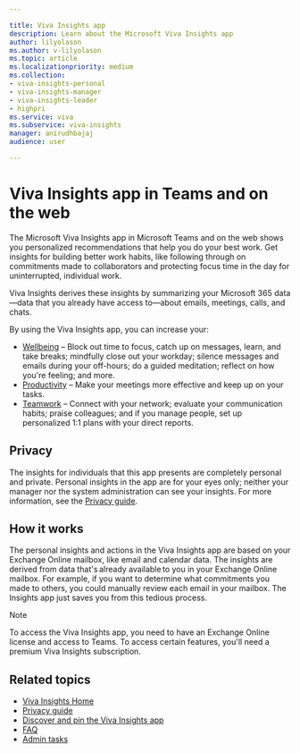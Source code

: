 ```yaml
---

title: Viva Insights app
description: Learn about the Microsoft Viva Insights app 
author: lilyolason
ms.author: v-lilyolason
ms.topic: article
ms.localizationpriority: medium 
ms.collection: 
- viva-insights-personal
- viva-insights-manager
- viva-insights-leader
- highpri
ms.service: viva
ms.subservice: viva-insights
manager: anirudhbajaj
audience: user

---
```


# Viva Insights app in Teams and on the web

The Microsoft Viva Insights app in Microsoft Teams and on the web shows you personalized recommendations that help you do your best work. Get insights for building better work habits, like following through on commitments made to collaborators and protecting focus time in the day for uninterrupted, individual work.

Viva Insights derives these insights by summarizing your Microsoft 365 data&mdash;data that you already have access to&mdash;about emails, meetings, calls, and chats.

By using the Viva Insights app, you can increase your:

* [Wellbeing](wellbeing.md) &ndash; Block out time to focus, catch up on messages, learn, and take breaks; mindfully close out your workday; silence messages and emails during your off-hours; do a guided meditation; reflect on how you're feeling; and more.
* [Productivity](productivity.md) &ndash; Make your meetings more effective and keep up on your tasks.
* [Teamwork](teamwork.md) &ndash; Connect with your network; evaluate your communication habits; praise colleagues; and if you manage people, set up personalized 1:1 plans with your direct reports.

## Privacy

The insights for individuals that this app presents are completely personal and private. Personal insights in the app are for your eyes only; neither your manager nor the system administration can see your insights. For more information, see the [Privacy guide](privacy.md).

## How it works

The personal insights and actions in the Viva Insights app are based on your Exchange Online mailbox, like email and calendar data. The insights are derived from data that's already available to you in your Exchange Online mailbox. For example, if you want to determine what commitments you made to others, you could manually review each email in your mailbox. The Insights app just saves you from this tedious process.

>[!Note]
>To access the Viva Insights app, you need to have an Exchange Online license and access to Teams. To access certain features, you'll need a premium Viva Insights subscription.

## Related topics

* [Viva Insights Home](home.md)
* [Privacy guide](privacy.md)
* [Discover and pin the Viva Insights app](settings.md)
* [FAQ](faq.md)
* [Admin tasks](viva-teams-app-admin-tasks.md?toc=/viva/insights/personal/teams/new/toc.json&bc=/viva/insights/breadcrumb/toc.json)

